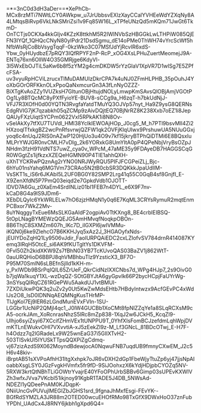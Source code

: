 =*=3nC0d3dH3aDer==*XePhCb-MCx8rzMTi7NWtLCY0AWkpw_u7JrUbbsvEXlzXayCCalYVHEeWdYZXqNy8A4LMtqsBiRvp6VkLNkSMriZsi1v9Fq85W16L_xTPfeUNzQd5mKQm71JwGt6TkmD-OnTCTjs0CKXa4kkGIjv4KZzK8ttkhM5R2IWlNVbSzHBGGkLwLTHPiW085QjEFN3IYQf_1QHQcCNyN80yIPdr21DsdSgmu_dE14oPMe0ThWH74vYrcScWf5hNfbWsRjCoBbVsygTqqF-0kzWko3C07MSfJdYjRcvIR6xdS-Ybw_0yHUydbzE7pRQY3IQfRPYF2nP-RcP_xOG4XsLPHuZuertMeomejJ9A-ENTq76xn6OlIW4O35GMRjge6KdyVl-3l5WxEbOJTiL5aKw6b8f5zYM2g4cmDKDW5rYzGIaV1XpVR7D1wISg7E5ZPfcFSA-uv3vyuRpHCViLzrucxTlMuDAMUIzDkrCPA7k4uNJ0ZFmHLPHB_35pOuhJ4YoXbGOrORFKknOLxPpoQaNxmcurGn3A3fLnNyOZZZ-BiXTgKvAoZZy1VUZksH7GltunOBjHtujdNOLyLmwpKmSAvsQlOBjAmjVGOtPOg1Ly8BTQcMC8yPXfFyioYE-BUV8-sCCg9a_H6zqT-h7bkUdNjJ-VFJ7R3XOfH0d00YQTN3RvgfaYatdTMuYQ3OJVp57nyt_Ha9Z9ysG8QERNsEdgRVIG7jK7qzabkh05qZCMp9zAivDQjtEQ70BjNrRZ8K238Xxb7oEZ1i8JepQAUyFXzUiqtSYCPm0622VxI5RPkAK1i8N8Ov-vSeIAkXy7tfXU7TUVdl_HMl38YcIkIEWOAjHOp_J0cg5_M_h7PTl9bsvMlI4Zi2HXzoqlTfxkgBZ2wcPnRfsvrwjQZFW1qk2OVFjKlqUIwx9PrshuwUA5NUuGGxjyoq6c4nUqJ2RlS0nAZwP120HjUo3u4O9v7kf15jkryBTPhQiDTMi6E8BQsxluMLPrYWJGR0nvCMLH7vDIg_2k6YORxkG8UmYItA0pP4QPeNbjVryBsOZpJNHdm3fzH91VdNTS7uwZ_cya0v_WPcM_47aME35y9FDAyeDB7HAGGSCqGR0WGgtZs1ijfkzxXZEQeHGMN90P4TIE1ahhQXH-uXhTYCKRwPQznAg2rYNO0NRJWyRQU5PIFJFCGPeiZLj_Bjc-6hYu01nsYahq6MG1Vm73CRAo5N2tB0cbSR3DQKkkJpaUdIlM-VsSKT1s_iS6r6JKAbI5L2UF0BG0Y82SMP2Lrg41q55C0GqB4sf8GnjfI_E-X9ZenXfdN5P7PmQ03eiqd2e7GpkdVdb1OJOTT-lDVD7A6Gu_z0XaEm4SrdINLiz01bl1FEB7n4DYL_e6X9F7nv-kCaD8G4a9lS9JDm6-XEbDLQylc6YkWRLELw7hO6zjzHMqN1y0q6E7KqML3CRYsRymuR2mqtEnmPCBxor7WkZ2Mv-8uYNqggyTxEue6MsSLKGaAldF2ogpiAv0TtKXng8_BE4crblEIBSQ-5tOpLNagBYMEWzQQEJG5AmHMvqfNoqkpOBOn-8B6ThjC8SXMZm607h_IKc7D_iIGXPl6jwIVMMu-iKQN0j6ke9ZlehcO7B6KKHJyq5xAz2J_3HGAOyfxNds-jEUIYDoZqHQ1Ly9506vJdir_FaolURPQAiEDC2cxLZIofvSV784drnR414087KYemq3lRqH5OtcE_si6AK9fKUTgltYs1DKVFM-0FvI50Zh2kidXKW9Zs7fBhN03YB7TcKUvoQAS03BaZV1j862WtT-0auURQHioD6BBPJ8qhVMBhbuTlz9YzsticX3_BF7O-P95M70SmlN6sLBEfnSjIld1kKH-m-y_PxIWDb9BSrPqIQIL65ZrUeF_QkrCidNzIXXCNbs7d_WPg4HJp7_2s9OivG0b7jqWa1kuqY1XL-wzDqQZ-SOtGBYJtA6gyGpvIk66P2bycHCpjFaUYrWg-3nSYsqQIRqCZ61RGePWu5AakdUJ1vtBMUI-7ZXDiUkwPQK3q2uZv2y0Ut5KwZwMdsEHtb7HBdyIntwzx9AcfGEvPC4xWdIJs2O8_IsD0IDNNqAEQMNgKusTHrMP-TlJgKol7Ej9lER6zLGndMunEVxFVIn-1SU-LGGbr1UcNiP2QMjl4qc1_J0lW4GUCBb1XoCMt8fpNlZZqYe1a8SLqRCXsM9cA5-ocrkJAm_XoRcnrasNhzS5lRc8mZp838-1XqJ2w6JCkH5_KcqZl9-Ulhjo6syiZsyi67XCcifZHmVEx1tUNPPU9T_0YhfXIsFomBCJzefdmLqhWpjDVmKTLnEWukvOHl7VXvvtiA-xJ5zEekZl9z-M_Lf3GNcL_81BDcOTwj_E-H7F-h4Odzz7q2lGRadeLx9W25wnEaG37i5GIlXTvH2-503TlSvkUl5IYUSkTTpsQQXPiZgCdmq-vj67zizAzdS9X062MoyndBdewjocA0NqwuFNB7uqdUB9fmnyCXwEM_J2c5H6v48kiv-iBrptAB51sXVPoAfhH31ltgXxhpk7oJR6vDXH2dGp1FbeWjyTtuZp6yj47jjsNpAIoabbXsgLSY0JGzFvgkHVmfx5fr9fD-9SiJOohxzX6kYdjHDjpbCYOZq5NV-5RXW3krtQtNBhTLiGOWtrYvajrE40YFoOPhUrbSBBv6Gimp03sUPEvKXWIVZh3wfxJVva7VKcbI51ikjnoy91KgbR1TADE5J4DB_5NWsAd-NDEZI1yQDeePnAM0KJDqpK-0NiiUncGvPUVujlMEGIZbJGHS1srd_9fgnaJhMxfEsgi-FEvYK--BGfRdSYMZLA3JR88m2OTED00wcuEHOfRMo98TxGfX9DWxHoO37znFubYPDhl_UAdCx4J8RNY6jkbh1gXpd6Q4=